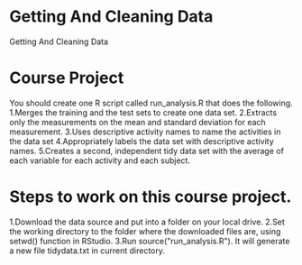 # Getting And Cleaning Data
Getting And Cleaning Data


# Course Project
You should create one R script called run_analysis.R that does the following.
1.Merges the training and the test sets to create one data set.
2.Extracts only the measurements on the mean and standard deviation for each measurement.
3.Uses descriptive activity names to name the activities in the data set
4.Appropriately labels the data set with descriptive activity names.
5.Creates a second, independent tidy data set with the average of each variable for each activity and each subject.



# Steps to work on this course project.
1.Download the data source and put into a folder on your local drive. 
2.Set the working directory to the folder where the downloaded files are,  using setwd() function in RStudio.
3.Run  source("run_analysis.R"). It will generate a new file  tidydata.txt  in current directory.
